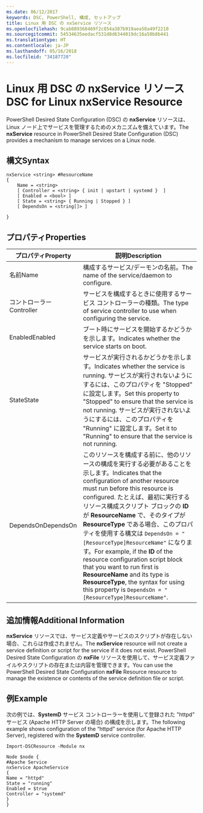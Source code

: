 ```yaml
---
ms.date: 06/12/2017
keywords: DSC, PowerShell, 構成, セットアップ
title: Linux 用 DSC の nxService リソース
ms.openlocfilehash: 9cab889368469f2c854a387b919aea58a49f2210
ms.sourcegitcommit: 54534635eedacf531d8d6344019dc16a50b8b441
ms.translationtype: HT
ms.contentlocale: ja-JP
ms.lasthandoff: 05/16/2018
ms.locfileid: "34187720"
---
```

# <a name="dsc-for-linux-nxservice-resource"></a><span data-ttu-id="ad837-103">Linux 用 DSC の nxService リソース</span><span class="sxs-lookup"><span data-stu-id="ad837-103">DSC for Linux nxService Resource</span></span>

<span data-ttu-id="ad837-104">PowerShell Desired State Configuration (DSC) の **nxService** リソースは、Linux ノード上でサービスを管理するためのメカニズムを備えています。</span><span class="sxs-lookup"><span data-stu-id="ad837-104">The **nxService** resource in PowerShell Desired State Configuration (DSC) provides a mechanism to manage services on a Linux node.</span></span>

## <a name="syntax"></a><span data-ttu-id="ad837-105">構文</span><span class="sxs-lookup"><span data-stu-id="ad837-105">Syntax</span></span>

```
nxService <string> #ResourceName
{
    Name = <string>
    [ Controller = <string> { init | upstart | systemd }  ]
    [ Enabled = <bool> ]
    [ State = <string> { Running | Stopped } ]
    [ DependsOn = <string[]> ]

}
```

## <a name="properties"></a><span data-ttu-id="ad837-106">プロパティ</span><span class="sxs-lookup"><span data-stu-id="ad837-106">Properties</span></span>
|  <span data-ttu-id="ad837-107">プロパティ</span><span class="sxs-lookup"><span data-stu-id="ad837-107">Property</span></span> |  <span data-ttu-id="ad837-108">説明</span><span class="sxs-lookup"><span data-stu-id="ad837-108">Description</span></span> |
|---|---|
| <span data-ttu-id="ad837-109">名前</span><span class="sxs-lookup"><span data-stu-id="ad837-109">Name</span></span>| <span data-ttu-id="ad837-110">構成するサービス/デーモンの名前。</span><span class="sxs-lookup"><span data-stu-id="ad837-110">The name of the service/daemon to configure.</span></span>|
| <span data-ttu-id="ad837-111">コントローラー</span><span class="sxs-lookup"><span data-stu-id="ad837-111">Controller</span></span>| <span data-ttu-id="ad837-112">サービスを構成するときに使用するサービス コントローラーの種類。</span><span class="sxs-lookup"><span data-stu-id="ad837-112">The type of service controller to use when configuring the service.</span></span>|
| <span data-ttu-id="ad837-113">Enabled</span><span class="sxs-lookup"><span data-stu-id="ad837-113">Enabled</span></span>| <span data-ttu-id="ad837-114">ブート時にサービスを開始するかどうかを示します。</span><span class="sxs-lookup"><span data-stu-id="ad837-114">Indicates whether the service starts on boot.</span></span>|
| <span data-ttu-id="ad837-115">State</span><span class="sxs-lookup"><span data-stu-id="ad837-115">State</span></span>| <span data-ttu-id="ad837-116">サービスが実行されるかどうかを示します。</span><span class="sxs-lookup"><span data-stu-id="ad837-116">Indicates whether the service is running.</span></span> <span data-ttu-id="ad837-117">サービスが実行されないようにするには、このプロパティを "Stopped" に設定します。</span><span class="sxs-lookup"><span data-stu-id="ad837-117">Set this property to "Stopped" to ensure that the service is not running.</span></span> <span data-ttu-id="ad837-118">サービスが実行されないようにするには、このプロパティを "Running" に設定します。</span><span class="sxs-lookup"><span data-stu-id="ad837-118">Set it to "Running" to ensure that the service is not running.</span></span>|
| <span data-ttu-id="ad837-119">DependsOn</span><span class="sxs-lookup"><span data-stu-id="ad837-119">DependsOn</span></span> | <span data-ttu-id="ad837-120">このリソースを構成する前に、他のリソースの構成を実行する必要があることを示します。</span><span class="sxs-lookup"><span data-stu-id="ad837-120">Indicates that the configuration of another resource must run before this resource is configured.</span></span> <span data-ttu-id="ad837-121">たとえば、最初に実行するリソース構成スクリプト ブロックの **ID** が **ResourceName** で、そのタイプが **ResourceType** である場合、このプロパティを使用する構文は `DependsOn = "[ResourceType]ResourceName"` になります。</span><span class="sxs-lookup"><span data-stu-id="ad837-121">For example, if the **ID** of the resource configuration script block that you want to run first is **ResourceName** and its type is **ResourceType**, the syntax for using this property is `DependsOn = "[ResourceType]ResourceName"`.</span></span>|


## <a name="additional-information"></a><span data-ttu-id="ad837-122">追加情報</span><span class="sxs-lookup"><span data-stu-id="ad837-122">Additional Information</span></span>

<span data-ttu-id="ad837-123">**nxService** リソースでは、サービス定義やサービスのスクリプトが存在しない場合、これらは作成されません。</span><span class="sxs-lookup"><span data-stu-id="ad837-123">The **nxService** resource will not create a service definition or script for the service if it does not exist.</span></span> <span data-ttu-id="ad837-124">PowerShell Desired State Configuration の **nxFile** リソースを使用して、サービス定義ファイルやスクリプトの存在または内容を管理できます。</span><span class="sxs-lookup"><span data-stu-id="ad837-124">You can use the PowerShell Desired State Configuration **nxFile** Resource resource to manage the existence or contents of the service definition file or script.</span></span>

## <a name="example"></a><span data-ttu-id="ad837-125">例</span><span class="sxs-lookup"><span data-stu-id="ad837-125">Example</span></span>

<span data-ttu-id="ad837-126">次の例では、**SystemD** サービス コントローラーを使用して登録された "httpd" サービス (Apache HTTP Server の場合) の構成を示します。</span><span class="sxs-lookup"><span data-stu-id="ad837-126">The following example shows configuration of the “httpd” service (for Apache HTTP Server), registered with the **SystemD** service controller.</span></span>

```
Import-DSCResource -Module nx

Node $node {
#Apache Service
nxService ApacheService
{
Name = "httpd"
State = "running"
Enabled = $true
Controller = "systemd"
}
}
```